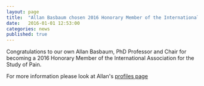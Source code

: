 ```yaml
---
layout: page
title:  "Allan Basbaum chosen 2016 Honorary Member of the International Association for the Study of Pain."
date:   2016-01-01 12:53:00
categories: news
published: true
---
```

Congratulations to our own Allan Basbaum, PhD Professor and Chair for becoming a 2016 Honorary Member of the International Association for the Study of Pain.

For more information please look at Allan's [profiles page](http://profiles.ucsf.edu/allan.basbaum)
